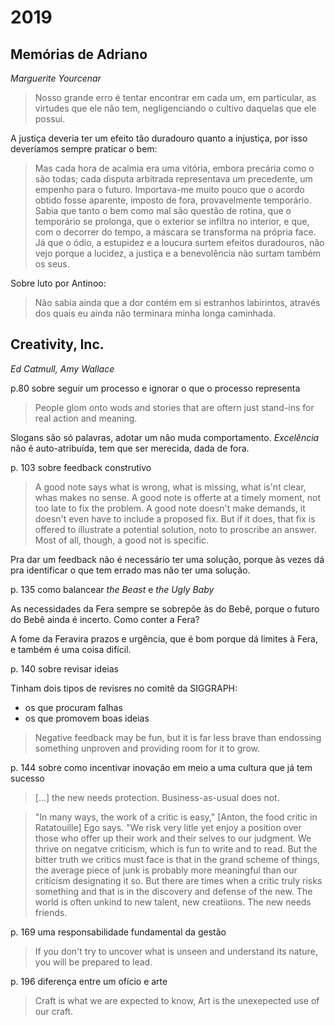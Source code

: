 # 2019

## Memórias de Adriano

_Marguerite Yourcenar_

> Nosso grande erro é tentar encontrar em cada um, em particular, as virtudes que ele não tem, negligenciando o cultivo daquelas que ele possui.



A justiça deveria ter um efeito tão duradouro quanto a injustiça, por isso deveríamos sempre praticar o bem:

> Mas cada hora de acalmia era uma vitória, embora precária como o são todas; cada disputa arbitrada representava um precedente, um empenho para o futuro. Importava-me muito pouco que o acordo obtido fosse aparente, imposto de fora, provavelmente temporário. Sabia que tanto o bem como mal são questão de rotina, que o temporário se prolonga, que o exterior se infiltra no interior, e que, com o decorrer do tempo, a máscara se transforma na própria face. Já que o ódio, a estupidez e a loucura surtem efeitos duradouros, não vejo porque a lucidez, a justiça e a benevolência não surtam também os seus.



Sobre luto por Antinoo:

> Não sabia ainda que a dor contém em si estranhos labirintos, através dos quais eu ainda não terminara minha longa caminhada.

## Creativity, Inc.

_Ed Catmull, Amy Wallace_

p.80 sobre seguir um processo e ignorar o que o processo representa

> People glom onto wods and stories that are oftern just stand-ins for real action and meaning.

Slogans são só palavras, adotar um não muda comportamento. _Excelência_ não é auto-atribuída, tem que ser merecida, dada de fora.

p. 103 sobre feedback construtivo

> A good note says what is wrong, what is missing, what is'nt clear, whas makes no sense. A good note is offerte at a timely moment, not too late to fix the problem. A good note doesn't make demands, it doesn't even have to include a proposed fix. But if it does, that fix is offered to illustrate a potential solution, noto to proscribe an answer. Most of all, though, a good not is specific.

Pra dar um feedback não é necessário ter uma solução, porque às vezes dá pra identificar o que tem errado mas não ter uma solução.

p. 135 como balancear _the Beast_ e _the Ugly Baby_

As necessidades da Fera sempre se sobrepõe às do Bebê, porque o futuro do Bebê ainda é incerto. Como conter a Fera?

A fome da Feravira prazos e urgência, que é bom porque dá limites à Fera, e também é uma coisa difícil.

p. 140 sobre revisar ideias

Tinham dois tipos de revisres no comitê da SIGGRAPH:

* os que procuram falhas
* os que promovem boas ideias

> Negative feedback may be fun, but it is far less brave than endossing something unproven and providing room for it to grow.

p. 144 sobre como incentivar inovação em meio a uma cultura que já tem sucesso

> \[...\] the new needs protection. Business-as-usual does not.

> "In many ways, the work of a critic is easy," \[Anton, the food critic in Ratatouille\] Ego says. "We risk very litle yet enjoy a position over those who offer up their work and their selves to our judgment. We thrive on negatve criticism, which is fun to write and to read. But the bitter truth we critics must face is that in the grand scheme of things, the average piece of junk is probably more meaningful than our criticism designating it so. But there are times when a critic truly risks something and that is in the discovery and defense of the new. The world is often unkind to new talent, new creatiions. The new needs friends.

p. 169 uma responsabilidade fundamental da gestão

> If you don't try to uncover what is unseen and understand its nature, you will be prepared to lead.

p. 196 diferença entre um ofício e arte

> Craft is what we are expected to know, Art is the unexepected use of our craft.

